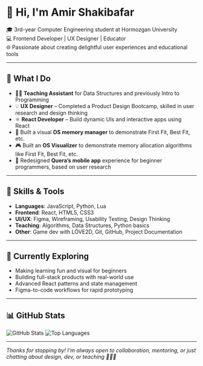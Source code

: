 # 👋 Hi, I'm Amir Shakibafar

🎓 3rd-year Computer Engineering student at Hormozgan University  
💻 Frontend Developer | UX Designer | Educator  
🌐 Passionate about creating delightful user experiences and educational tools

---

## 💼 What I Do

- 🧑‍🏫 **Teaching Assistant** for Data Structures and previously Intro to Programming  
- 💡 **UX Designer** – Completed a Product Design Bootcamp, skilled in user research and design thinking  
- ⚛️ **React Developer** – Build dynamic UIs and interactive apps using React  
- 🧪 Built a visual **OS memory manager** to demonstrate First Fit, Best Fit, etc.  
- 🎮 Built an **OS Visualizer** to demonstrate memory allocation algorithms like First Fit, Best Fit, etc.
- 📱 Redesigned **Quera’s mobile app** experience for beginner programmers, based on user research

---

## 🧠 Skills & Tools

- **Languages**: JavaScript, Python, Lua  
- **Frontend**: React, HTML5, CSS3  
- **UI/UX**: Figma, Wireframing, Usability Testing, Design Thinking  
- **Teaching**: Algorithms, Data Structures, Python basics  
- **Other**: Game dev with LÖVE2D, Git, GitHub, Project Documentation

---

## 🚀 Currently Exploring

- Making learning fun and visual for beginners  
- Building full-stack products with real-world use  
- Advanced React patterns and state management  
- Figma-to-code workflows for rapid prototyping

---

## 📊 GitHub Stats

![GitHub Stats](https://github-readme-stats.vercel.app/api?username=AmirShakibafar&show_icons=true&theme=default)
![Top Languages](https://github-readme-stats.vercel.app/api/top-langs/?username=AmirShakibafar&layout=compact&theme=radical)

---

_Thanks for stopping by! I'm always open to collaboration, mentoring, or just chatting about design, dev, or teaching 👨‍🏫✨_

